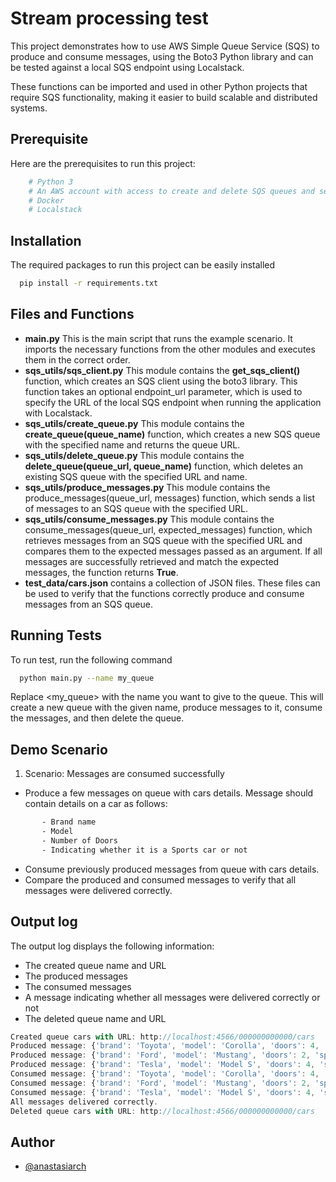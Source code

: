 
# Stream processing test

This project demonstrates how to use AWS Simple Queue Service (SQS) to produce and consume messages, using the Boto3 Python library and can be tested against a local SQS endpoint using Localstack.


These functions can be imported and used in other Python projects that require SQS functionality, making it easier to build scalable and distributed systems.


## Prerequisite

Here are the prerequisites to run this project:

```bash
    # Python 3 
    # An AWS account with access to create and delete SQS queues and send and receive messages.
    # Docker
    # Localstack
```
    
## Installation

The required packages to run this project can be easily installed

```bash
  pip install -r requirements.txt
```


## Files and Functions

- **main.py** This is the main script that runs the example scenario. It imports the necessary functions from the other modules and executes them in the correct order.
- **sqs_utils/sqs_client.py** This module contains the **get_sqs_client()** function, which creates an SQS client using the boto3 library. This function takes an optional endpoint_url parameter, which is used to specify the URL of the local SQS endpoint when running the application with Localstack.
- **sqs_utils/create_queue.py** This module contains the **create_queue(queue_name)** function, which creates a new SQS queue with the specified name and returns the queue URL.
- **sqs_utils/delete_queue.py** This module contains the **delete_queue(queue_url, queue_name)** function, which deletes an existing SQS queue with the specified URL and name.
- **sqs_utils/produce_messages.py** This module contains the produce_messages(queue_url, messages) function, which sends a list of messages to an SQS queue with the specified URL.
- **sqs_utils/consume_messages.py** This module contains the consume_messages(queue_url, expected_messages) function, which retrieves messages from an SQS queue with the specified URL and compares them to the expected messages passed as an argument. If all messages are successfully retrieved and match the expected messages, the function returns **True**.
- **test_data/cars.json** contains a collection of JSON files. These files can be used to verify that the functions correctly produce and consume messages from an SQS queue.


## Running Tests

To run test, run the following command

```bash
  python main.py --name my_queue
```
Replace <my_queue> with the name you want to give to the queue. This will create a new queue with the given name, produce messages to it, consume the messages, and then delete the queue.


## Demo Scenario

1. Scenario: Messages are consumed successfully
* Produce a few messages on queue with cars details. Message should contain details on a car as follows:
```bash
       - Brand name
       - Model
       - Number of Doors
       - Indicating whether it is a Sports car or not
```

* Consume previously produced messages from queue with cars details.
* Compare the produced and consumed messages to verify that all messages were delivered correctly.

## Output log

The output log displays the following information:

- The created queue name and URL
- The produced messages
- The consumed messages
- A message indicating whether all messages were delivered correctly or not
- The deleted queue name and URL

```javascript
Created queue cars with URL: http://localhost:4566/000000000000/cars
Produced message: {'brand': 'Toyota', 'model': 'Corolla', 'doors': 4, 'sports_car': False}
Produced message: {'brand': 'Ford', 'model': 'Mustang', 'doors': 2, 'sports_car': True}
Produced message: {'brand': 'Tesla', 'model': 'Model S', 'doors': 4, 'sports_car': True}
Consumed message: {'brand': 'Toyota', 'model': 'Corolla', 'doors': 4, 'sports_car': False}
Consumed message: {'brand': 'Ford', 'model': 'Mustang', 'doors': 2, 'sports_car': True}
Consumed message: {'brand': 'Tesla', 'model': 'Model S', 'doors': 4, 'sports_car': True}
All messages delivered correctly.
Deleted queue cars with URL: http://localhost:4566/000000000000/cars
```


## Author

- [@anastasiarch](https://github.com/anastasiarch/)



